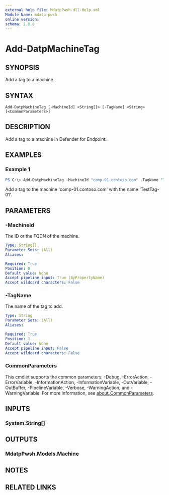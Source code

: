 ```yaml
---
external help file: MdatpPwsh.dll-Help.xml
Module Name: mdatp-pwsh
online version:
schema: 2.0.0
---
```


# Add-DatpMachineTag

## SYNOPSIS
Add a tag to a machine.

## SYNTAX

```
Add-DatpMachineTag [-MachineId] <String[]> [-TagName] <String> [<CommonParameters>]
```

## DESCRIPTION
Add a tag to a machine in Defender for Endpoint.

## EXAMPLES

### Example 1
```powershell
PS C:\> Add-DatpMachineTag -MachineId "comp-01.contoso.com" -TagName "TestTag-01"
```

Add a tag to the machine 'comp-01.contoso.com' with the name 'TestTag-01'.

## PARAMETERS

### -MachineId
The ID or the FQDN of the machine.

```yaml
Type: String[]
Parameter Sets: (All)
Aliases:

Required: True
Position: 0
Default value: None
Accept pipeline input: True (ByPropertyName)
Accept wildcard characters: False
```

### -TagName
The name of the tag to add.

```yaml
Type: String
Parameter Sets: (All)
Aliases:

Required: True
Position: 1
Default value: None
Accept pipeline input: False
Accept wildcard characters: False
```

### CommonParameters
This cmdlet supports the common parameters: -Debug, -ErrorAction, -ErrorVariable, -InformationAction, -InformationVariable, -OutVariable, -OutBuffer, -PipelineVariable, -Verbose, -WarningAction, and -WarningVariable. For more information, see [about_CommonParameters](http://go.microsoft.com/fwlink/?LinkID=113216).

## INPUTS

### System.String[]

## OUTPUTS

### MdatpPwsh.Models.Machine

## NOTES

## RELATED LINKS
